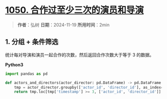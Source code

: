 # [1050. 合作过至少三次的演员和导演](https://leetcode.cn/problems/actors-and-directors-who-cooperated-at-least-three-times/description/)

> **作者**：弘树
> **日期**：2024-11-19
> **所用时间**：2min

## 1. 分组 + 条件筛选

统计每对导演和演员一起合作的次数，然后返回合作次数大于等于 $3$ 的数据。

**Python3**

```python
import pandas as pd

def actors_and_directors(actor_director: pd.DataFrame) -> pd.DataFrame:
    tmp = actor_director.groupby(['actor_id', 'director_id'], as_index=False)['timestamp'].count()
    return tmp.loc[tmp['timestamp'] >= 3, ['actor_id', 'director_id']]
```